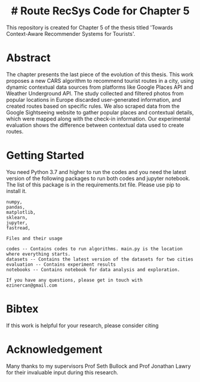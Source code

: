 <div align="center">   

# # Route RecSys Code for Chapter 5
</div>

This repository is created for Chapter 5 of the thesis titled 'Towards Context-Aware Recommender Systems for Tourists'.


# Abstract 

The chapter presents the last piece of the evolution of this thesis. This work proposes a new CARS algorithm to recommend tourist routes in a city, using dynamic contextual data sources from platforms like Google Places API and  Weather Underground API. The study collected and filtered photos from popular locations in Europe discarded user-generated information, and created routes based on specific rules. We also scraped data from the Google Sightseeing website to gather popular places and contextual details, which were mapped along with the check-in information. Our experimental evaluation shows the difference between contextual data used to create routes.
 

# Getting Started
  
  You need Python 3.7 and higher to run the codes and you need the latest version of the following packages to run both codes and jupyter notebook. The list of this package is in the requirements.txt file. Please use pip to install it.
 
	numpy, 
	pandas,
	matplotlib,
	sklearn,
	jupyter,
	fastread, 

	Files and their usage

	codes -- Contains codes to run algorithms. main.py is the location where everything starts.
	datasets -- Contains the latest version of the datasets for two cities
	evaluation -- Contains experiment results
	notebooks -- Contains notebook for data analysis and exploration. 

	If you have any questions, please get in touch with ezinercan@gmail.com

# Bibtex
If this work is helpful for your research, please consider citing  

# Acknowledgement

Many thanks to my supervisors Prof Seth Bullock and Prof Jonathan Lawry for their invaluable input during this research. 
 

